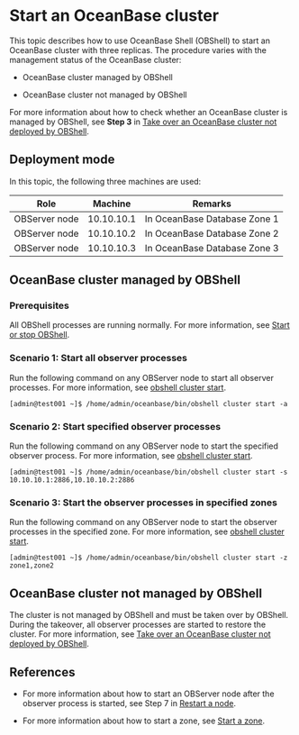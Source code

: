 # Start an OceanBase cluster

This topic describes how to use OceanBase Shell (OBShell) to start an OceanBase cluster with three replicas. The procedure varies with the management status of the OceanBase cluster:

- OceanBase cluster managed by OBShell

- OceanBase cluster not managed by OBShell

For more information about how to check whether an OceanBase cluster is managed by OBShell, see **Step 3** in [Take over an OceanBase cluster not deployed by OBShell](300.take-over-non-obshell-deployed-clusters.md).

## Deployment mode

In this topic, the following three machines are used:

| Role | Machine | Remarks |
| --- | --- | --- |
| OBServer node | 10.10.10.1 | In OceanBase Database Zone 1 |
| OBServer node | 10.10.10.2 | In OceanBase Database Zone 2 |
| OBServer node | 10.10.10.3 | In OceanBase Database Zone 3 |

## OceanBase cluster managed by OBShell

### Prerequisites

All OBShell processes are running normally. For more information, see [Start or stop OBShell](100.start-stop-obshell.md).

### Scenario 1: Start all observer processes

Run the following command on any OBServer node to start all observer processes. For more information, see [obshell cluster start](../300.obshell-clients/200.cluster-commands.md).

```shell
[admin@test001 ~]$ /home/admin/oceanbase/bin/obshell cluster start -a
```

### Scenario 2: Start specified observer processes

Run the following command on any OBServer node to start the specified observer process. For more information, see [obshell cluster start](../300.obshell-clients/200.cluster-commands.md).

```shell
[admin@test001 ~]$ /home/admin/oceanbase/bin/obshell cluster start -s 10.10.10.1:2886,10.10.10.2:2886
```

### Scenario 3: Start the observer processes in specified zones

Run the following command on any OBServer node to start the observer processes in the specified zone. For more information, see [obshell cluster start](../300.obshell-clients/200.cluster-commands.md).

```shell
[admin@test001 ~]$ /home/admin/oceanbase/bin/obshell cluster start -z zone1,zone2
```

## OceanBase cluster not managed by OBShell

The cluster is not managed by OBShell and must be taken over by OBShell. During the takeover, all observer processes are started to restore the cluster. For more information, see [Take over an OceanBase cluster not deployed by OBShell](300.take-over-non-obshell-deployed-clusters.md).

## References

- For more information about how to start an OBServer node after the observer process is started, see Step 7 in [Restart a node](../../../../../600.manage/100.cluster-management/300.common-cluster-operations/300.restart-a-node.md).

- For more information about how to start a zone, see [Start a zone](../../../../../600.manage/100.cluster-management/300.common-cluster-operations/800.1.start-a-zone.md).

